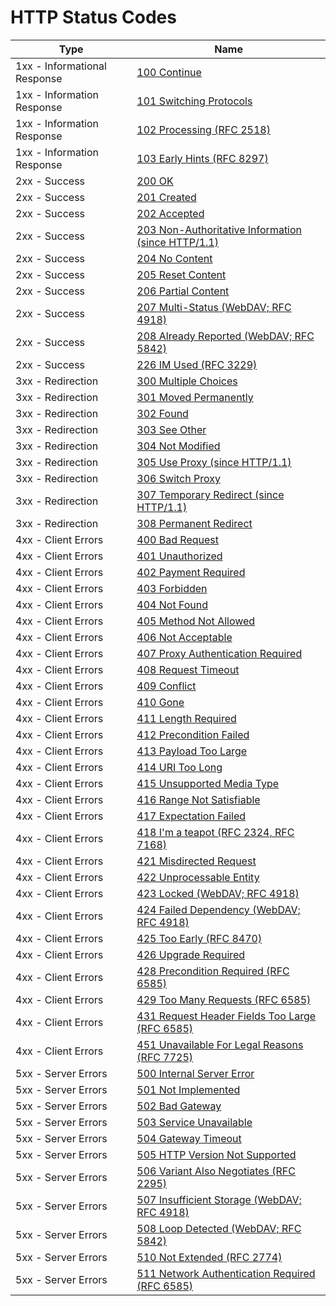 # HTTP Status Codes
| Type | Name |
| ---- | ---- |
| 1xx - Informational Response | [100 Continue](descriptions/1xx/100.md) |
| 1xx - Information Response | [101 Switching Protocols](descriptions/1xx/101.md) |
| 1xx - Information Response | [102 Processing (RFC 2518)](descriptions/1xx/102.md) |
| 1xx - Information Response | [103 Early Hints (RFC 8297)](descriptions/1xx/103.md) |
| 2xx - Success | [200 OK](descriptions/2xx/200.md) |
| 2xx - Success | [201 Created](descriptions/2xx/201.md) |
| 2xx - Success | [202 Accepted](descriptions/2xx/202.md) |
| 2xx - Success | [203 Non-Authoritative Information (since HTTP/1.1)](descriptions/2xx/203.md) |
| 2xx - Success | [204 No Content](descriptions/2xx/204.md) |
| 2xx - Success | [205 Reset Content](descriptions/2xx/205.md) |
| 2xx - Success | [206 Partial Content](descriptions/2xx/206.md) |
| 2xx - Success | [207 Multi-Status (WebDAV; RFC 4918)](descriptions/2xx/207.md) |
| 2xx - Success | [208 Already Reported (WebDAV; RFC 5842)](descriptions/2xx/208.md) |
| 2xx - Success | [226 IM Used (RFC 3229)](descriptions/2xx/226.md) |
| 3xx - Redirection | [300 Multiple Choices](descriptions/3xx/300.md) |
| 3xx - Redirection | [301 Moved Permanently](descriptions/3xx/301.md) |
| 3xx - Redirection | [302 Found](descriptions/3xx/302.md) |
| 3xx - Redirection | [303 See Other](descriptions/3xx/303.md) |
| 3xx - Redirection | [304 Not Modified](descriptions/3xx/304.md) |
| 3xx - Redirection | [305 Use Proxy (since HTTP/1.1)](descriptions/3xx/305.md) |
| 3xx - Redirection | [306 Switch Proxy](descriptions/3xx/306.md) |
| 3xx - Redirection | [307 Temporary Redirect (since HTTP/1.1)](descriptions/3xx/307.md) |
| 3xx - Redirection | [308 Permanent Redirect](descriptions/3xx/308.md) |
| 4xx - Client Errors | [400 Bad Request](descriptions/4xx/400.md) |
| 4xx - Client Errors | [401 Unauthorized](descriptions/4xx/401.md) |
| 4xx - Client Errors | [402 Payment Required](descriptions/4xx/402.md) |
| 4xx - Client Errors | [403 Forbidden](descriptions/4xx/403.md) |
| 4xx - Client Errors | [404 Not Found](descriptions/4xx/404.md) |
| 4xx - Client Errors | [405 Method Not Allowed](descriptions/4xx/405.md) |
| 4xx - Client Errors | [406 Not Acceptable](descriptions/4xx/406.md) |
| 4xx - Client Errors | [407 Proxy Authentication Required](descriptions/4xx/407.md) |
| 4xx - Client Errors | [408 Request Timeout](descriptions/4xx/408.md) |
| 4xx - Client Errors | [409 Conflict](descriptions/4xx/409.md) |
| 4xx - Client Errors | [410 Gone](descriptions/4xx/410.md) |
| 4xx - Client Errors | [411 Length Required](descriptions/4xx/411.md) |
| 4xx - Client Errors | [412 Precondition Failed](descriptions/4xx/412.md) |
| 4xx - Client Errors | [413 Payload Too Large](descriptions/4xx/413.md) |
| 4xx - Client Errors | [414 URI Too Long](descriptions/4xx/414.md) |
| 4xx - Client Errors | [415 Unsupported Media Type](descriptions/4xx/415.md) |
| 4xx - Client Errors | [416 Range Not Satisfiable](descriptions/4xx/416.md) |
| 4xx - Client Errors | [417 Expectation Failed](descriptions/4xx/417.md) |
| 4xx - Client Errors | [418 I'm a teapot (RFC 2324, RFC 7168)](descriptions/4xx/418.md) |
| 4xx - Client Errors | [421 Misdirected Request](descriptions/4xx/421.md) |
| 4xx - Client Errors | [422 Unprocessable Entity](descriptions/4xx/422.md) |
| 4xx - Client Errors | [423 Locked (WebDAV; RFC 4918)](descriptions/4xx/423.md) |
| 4xx - Client Errors | [424 Failed Dependency (WebDAV; RFC 4918)](descriptions/4xx/424.md) |
| 4xx - Client Errors | [425 Too Early (RFC 8470)](descriptions/4xx/425.md) |
| 4xx - Client Errors | [426 Upgrade Required](descriptions/4xx/426.md) |
| 4xx - Client Errors | [428 Precondition Required (RFC 6585)](descriptions/4xx/428.md) |
| 4xx - Client Errors | [429 Too Many Requests (RFC 6585)](descriptions/4xx/429.md) |
| 4xx - Client Errors | [431 Request Header Fields Too Large (RFC 6585)](descriptions/4xx/431.md) |
| 4xx - Client Errors | [451 Unavailable For Legal Reasons (RFC 7725)](descriptions/4xx/451.md) |
| 5xx - Server Errors | [500 Internal Server Error](descriptions/5xx/500.md) |
| 5xx - Server Errors | [501 Not Implemented](descriptions/5xx/501.md) |
| 5xx - Server Errors | [502 Bad Gateway](descriptions/5xx/502.md) |
| 5xx - Server Errors | [503 Service Unavailable](descriptions/5xx/503.md) |
| 5xx - Server Errors | [504 Gateway Timeout](descriptions/5xx/504.md) |
| 5xx - Server Errors | [505 HTTP Version Not Supported](descriptions/5xx/505.md) |
| 5xx - Server Errors | [506 Variant Also Negotiates (RFC 2295)](descriptions/5xx/506.md) |
| 5xx - Server Errors | [507 Insufficient Storage (WebDAV; RFC 4918)](descriptions/5xx/507.md) |
| 5xx - Server Errors | [508 Loop Detected (WebDAV; RFC 5842)](descriptions/5xx/508.md) |
| 5xx - Server Errors | [510 Not Extended (RFC 2774)](descriptions/5xx/510.md) |
| 5xx - Server Errors | [511 Network Authentication Required (RFC 6585)](descriptions/5xx/511.md) |